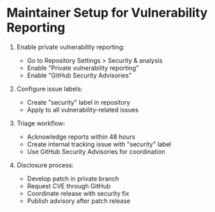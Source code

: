 # Maintainer Setup for Vulnerability Reporting

1. Enable private vulnerability reporting:
   - Go to Repository Settings > Security & analysis
   - Enable "Private vulnerability reporting"
   - Enable "GitHub Security Advisories"

2. Configure issue labels:
   - Create "security" label in repository
   - Apply to all vulnerability-related issues

3. Triage workflow:
   - Acknowledge reports within 48 hours
   - Create internal tracking issue with "security" label
   - Use GitHub Security Advisories for coordination

4. Disclosure process:
   - Develop patch in private branch
   - Request CVE through GitHub
   - Coordinate release with security fix
   - Publish advisory after patch release

